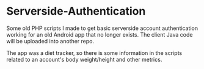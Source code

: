 # Serverside-Authentication
Some old PHP scripts I made to get basic serverside account authentication working for an old Android app that no longer exists. The client Java code will be uploaded into another repo.

The app was a diet tracker, so there is some information in the scripts related to an account's body weight/height and other metrics.

